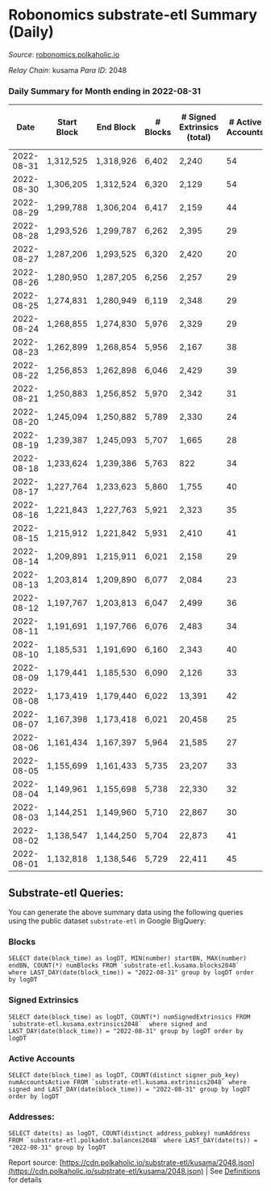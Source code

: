 # Robonomics substrate-etl Summary (Daily)

_Source_: [robonomics.polkaholic.io](https://robonomics.polkaholic.io)

*Relay Chain*: kusama
*Para ID*: 2048



### Daily Summary for Month ending in 2022-08-31


| Date | Start Block | End Block | # Blocks | # Signed Extrinsics (total) | # Active Accounts | # Passive | # New | # Addresses with Balances | # Events | # Transfers | # XCM Transfers In | # XCM Transfers Out |
| ---- | ----------- | --------- | -------- | --------------------------- | ----------------- | --------- | ----- | ------------------------- | -------- | ----------- | ------------------ | ------------------- |
| 2022-08-31 | 1,312,525 | 1,318,926 | 6,402  | 2,240 | 54 |  |  | 2,707 | 40,411 | 14 ($2,631.35) |   |   |
| 2022-08-30 | 1,306,205 | 1,312,524 | 6,320  | 2,129 | 54 |  |  | 2,704 | 39,765 | 6 ($1,384.92) |   |   |
| 2022-08-29 | 1,299,788 | 1,306,204 | 6,417  | 2,159 | 44 |  |  | 2,701 | 38,546 | 5 ($1,941.27) |   |   |
| 2022-08-28 | 1,293,526 | 1,299,787 | 6,262  | 2,395 | 29 |  |  | 2,701 | 37,726 | 10 ($2,130.89) |   |   |
| 2022-08-27 | 1,287,206 | 1,293,525 | 6,320  | 2,420 | 20 |  |  | 2,700 | 37,890 | 3 ($14.52) |   |   |
| 2022-08-26 | 1,280,950 | 1,287,205 | 6,256  | 2,257 | 29 |  |  | 2,699 | 37,292 | 4 ($29.61) |   |   |
| 2022-08-25 | 1,274,831 | 1,280,949 | 6,119  | 2,348 | 29 |  |  | 2,698 | 36,986 | 4 ($1,037.94) |   |   |
| 2022-08-24 | 1,268,855 | 1,274,830 | 5,976  | 2,329 | 29 |  |  | 2,698 | 36,152 | 5 ($219.93) |   |   |
| 2022-08-23 | 1,262,899 | 1,268,854 | 5,956  | 2,167 | 38 |  |  | 2,698 | 35,951 |   |   |   |
| 2022-08-22 | 1,256,853 | 1,262,898 | 6,046  | 2,429 | 39 |  |  | 2,698 | 36,588 | 10 ($4,211.16) |   |   |
| 2022-08-21 | 1,250,883 | 1,256,852 | 5,970  | 2,342 | 31 |  |  | 2,698 | 36,079 | 4 ($115.14) |   |   |
| 2022-08-20 | 1,245,094 | 1,250,882 | 5,789  | 2,330 | 24 |  |  | 2,697 | 35,177 | 6 ($96.04) |   |   |
| 2022-08-19 | 1,239,387 | 1,245,093 | 5,707  | 1,665 | 28 |  |  | 2,697 | 33,828 | 4 ($162.56) |   |   |
| 2022-08-18 | 1,233,624 | 1,239,386 | 5,763  | 822 | 34 |  |  | 2,697 | 32,149 | 3 ($53.15) |   |   |
| 2022-08-17 | 1,227,764 | 1,233,623 | 5,860  | 1,755 | 40 |  |  | 2,696 | 34,639 | 5 ($1,089.94) |   |   |
| 2022-08-16 | 1,221,843 | 1,227,763 | 5,921  | 2,323 | 35 |  |  | 2,695 | 35,932 | 3 ($186.38) |   |   |
| 2022-08-15 | 1,215,912 | 1,221,842 | 5,931  | 2,410 | 41 |  |  | 2,692 | 36,198 | 4 ($1,972.54) |   |   |
| 2022-08-14 | 1,209,891 | 1,215,911 | 6,021  | 2,158 | 29 |  |  | 2,691 | 35,861 | 13 ($5,334.71) |   |   |
| 2022-08-13 | 1,203,814 | 1,209,890 | 6,077  | 2,084 | 23 |  |  | 2,690 | 36,023 | 1 ($1.24) |   |   |
| 2022-08-12 | 1,197,767 | 1,203,813 | 6,047  | 2,499 | 36 |  |  | 2,690 | 36,894 | 8 ($258.65) |   |   |
| 2022-08-11 | 1,191,691 | 1,197,766 | 6,076  | 2,483 | 34 |  |  | 2,690 | 36,842 | 4 ($7.66) |   |   |
| 2022-08-10 | 1,185,531 | 1,191,690 | 6,160  | 2,343 | 40 |  |  | 2,689 | 36,851 | 9 ($1,853.56) |   |   |
| 2022-08-09 | 1,179,441 | 1,185,530 | 6,090  | 2,126 | 33 |  |  | 2,686 | 35,727 | 9 ($4,369.88) |   |   |
| 2022-08-08 | 1,173,419 | 1,179,440 | 6,022  | 13,391 | 42 |  |  | 2,685 | 51,417 | 18 ($11,016.56) |   |   |
| 2022-08-07 | 1,167,398 | 1,173,418 | 6,021  | 20,458 | 25 |  |  | 2,682 | 61,232 | 4 ($449.26) |   |   |
| 2022-08-06 | 1,161,434 | 1,167,397 | 5,964  | 21,585 | 27 |  |  | 2,681 | 63,490 | 4 ($0.004) |   |   |
| 2022-08-05 | 1,155,699 | 1,161,433 | 5,735  | 23,207 | 33 |  |  | 2,677 | 73,576 | 2 ($427.99) |   |   |
| 2022-08-04 | 1,149,961 | 1,155,698 | 5,738  | 22,330 | 32 |  |  | 2,674 | 72,825 | 6 ($34.16) |   |   |
| 2022-08-03 | 1,144,251 | 1,149,960 | 5,710  | 22,867 | 30 |  |  | 2,671 | 73,027 | 1 ($241.27) |   |   |
| 2022-08-02 | 1,138,547 | 1,144,250 | 5,704  | 22,873 | 41 |  |  | 2,669 | 73,207 | 5 ($1,121.20) |   |   |
| 2022-08-01 | 1,132,818 | 1,138,546 | 5,729  | 22,411 | 45 |  |  | 2,667 | 72,615 | 7 ($1,723.35) |   |   |

## Substrate-etl Queries:
You can generate the above summary data using the following queries using the public dataset `substrate-etl` in Google BigQuery:


### Blocks
```
SELECT date(block_time) as logDT, MIN(number) startBN, MAX(number) endBN, COUNT(*) numBlocks FROM `substrate-etl.kusama.blocks2048`  where LAST_DAY(date(block_time)) = "2022-08-31" group by logDT order by logDT
```


### Signed Extrinsics
```
SELECT date(block_time) as logDT, COUNT(*) numSignedExtrinsics FROM `substrate-etl.kusama.extrinsics2048`  where signed and LAST_DAY(date(block_time)) = "2022-08-31" group by logDT order by logDT
```


### Active Accounts
```
SELECT date(block_time) as logDT, COUNT(distinct signer_pub_key) numAccountsActive FROM `substrate-etl.kusama.extrinsics2048` where signed and LAST_DAY(date(block_time)) = "2022-08-31" group by logDT order by logDT
```


### Addresses:
```
SELECT date(ts) as logDT, COUNT(distinct address_pubkey) numAddress FROM `substrate-etl.polkadot.balances2048` where LAST_DAY(date(ts)) = "2022-08-31" group by logDT
```



Report source: [https://cdn.polkaholic.io/substrate-etl/kusama/2048.json](https://cdn.polkaholic.io/substrate-etl/kusama/2048.json) | See [Definitions](/DEFINITIONS.md) for details
